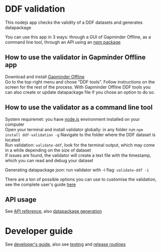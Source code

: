# DDF validation

This nodejs app checks the validity of a DDF datasets and generates datapackage

You can use this app in 3 ways: through a GUI of Gapminder Offline, as a command line tool, through an API using an [npm package](https://www.npmjs.com/package/ddf-validation)

## How to use the validator in Gapminder Offline app

Download and install [Gapminder Offline](https://gapminder.org/tools-offline)  
Go to the top-right menu and chose "DDF tools". Follow instructions on the screen for the rest of the process. With Gapminder Offline DDF tools you can also create or update datapackage file if you chose an option to do so.

## How to use the validator as a command line tool

System requiremet: you have [node.js](https://nodejs.org/) environment installed on your computer  
Open your terminal and install validator globally: in any folder run `npm install ddf-validation -g`
Navigate to the folder where the DDF dataset is located  
Run validation: `validate-ddf`, look for the terminal output, which may come in a while depending on the size of dataset  
If issues are found, the validator will create a text file with the timestamp, which you can read and debug your dataset

Generating datapackage json: run validator with -i flag: `validate-ddf -i`

There are a ton of possible options you can use to customise the validation, see the complete user's guide [here](doc/user-guide.md)

## API usage

See [API reference](doc/api-reference.md), also [datapackage generation](doc/api-reference.md#datapackagejson-creation)

# Developer guide

See [developer's guide](doc/developer-guide.md), also see [testing](doc/developer-guide.md#testing) and [release routines](doc/developer-guide.md#release-routines)



